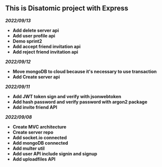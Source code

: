 ## **This is Disatomic project with Express**

**_2022/09/13_**

- **Add delete server api**
- **Add user profile api**
- **Demo sprint2**
- **Add accept friend invitation api**
- **Add reject friend invitation api**

**_2022/09/12_**

- **Move mongoDB to cloud because it's necessary to use transaction**
- **Add Create server api**

**_2022/09/11_**

- **Add JWT token sign and verify with jsonwebtoken**
- **Add hash password and verify password with argon2 package**
- **Add invite friend API**

**_2022/09/08_**

- **Create MVC architecture**
- **Create server repo**
- **Add socket.io connected**
- **Add mongoDB connected**
- **Add multer util**
- **Add user API include signin and signup**
- **Add uploadfiles API**
